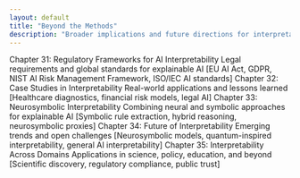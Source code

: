 ```yaml
---
layout: default
title: "Beyond the Methods"
description: "Broader implications and future directions for interpretable AI."
---
```


<link rel="stylesheet" href="{{ '/assets/css/section-academic.css' | relative_url }}">

Chapter 31: Regulatory Frameworks for AI Interpretability
Legal requirements and global standards for explainable AI
[EU AI Act, GDPR, NIST AI Risk Management Framework, ISO/IEC AI standards]
Chapter 32: Case Studies in Interpretability
Real-world applications and lessons learned
[Healthcare diagnostics, financial risk models, legal AI]
Chapter 33: Neurosymbolic Interpretability
Combining neural and symbolic approaches for explainable AI
[Symbolic rule extraction, hybrid reasoning, neurosymbolic proxies]
Chapter 34: Future of Interpretability
Emerging trends and open challenges
[Neurosymbolic models, quantum-inspired interpretability, general AI interpretability]
Chapter 35: Interpretability Across Domains
Applications in science, policy, education, and beyond
[Scientific discovery, regulatory compliance, public trust]

<script>
  // Navigation variables
  var prevSection = "/content/handbooks/generative-ai/index.md";
  var nextSection = "/content/handbooks/generative-ai/section2.md";
</script>

<script src="{{ '/assets/js/section-academic.js' | relative_url }}"></script>
